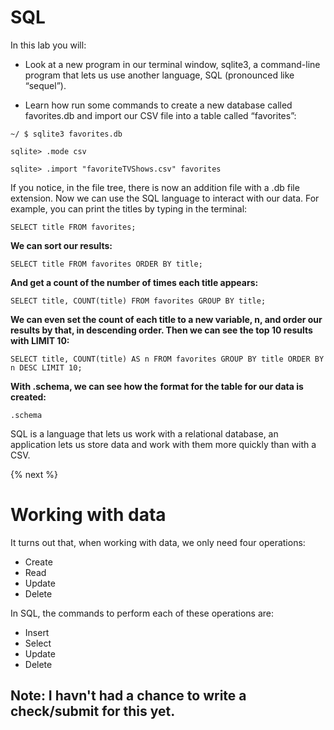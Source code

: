 # SQL

In this lab you will:

- Look at a new program in our terminal window, sqlite3, a command-line program that lets us use another language, SQL (pronounced like “sequel”).

- Learn how run some commands to create a new database called favorites.db and import our CSV file into a table called “favorites”:

```
~/ $ sqlite3 favorites.db
```
```
sqlite> .mode csv
```
```
sqlite> .import "favoriteTVShows.csv" favorites
```
If you notice, in the file tree, there is now an addition file with a .db file extension. Now we can use the SQL language to interact with our data.  For example, you can print the titles by typing in the terminal:

```
SELECT title FROM favorites; 
```

**We can sort our results:**

```
SELECT title FROM favorites ORDER BY title;
```

**And get a count of the number of times each title appears:**

```
SELECT title, COUNT(title) FROM favorites GROUP BY title;
```
**We can even set the count of each title to a new variable, n, and order our results by that, in descending order. Then we can see the top 10 results with LIMIT 10:**

```
SELECT title, COUNT(title) AS n FROM favorites GROUP BY title ORDER BY n DESC LIMIT 10;
```
**With .schema, we can see how the format for the table for our data is created:**

```
.schema
```
SQL is a language that lets us work with a relational database, an application lets us store data and work with them more quickly than with a CSV.

{% next %}

# Working with data

It turns out that, when working with data, we only need four operations:

- Create
- Read
- Update
- Delete

In SQL, the commands to perform each of these operations are:

- Insert
- Select
- Update
- Delete


## Note: I havn't had a chance to write a check/submit for this yet.
